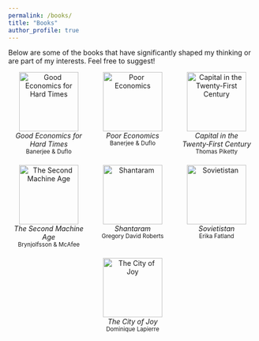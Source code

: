 ```yaml
---
permalink: /books/
title: "Books"
author_profile: true
---
```


Below are some of the books that have significantly shaped my thinking or are part of my interests. Feel free to suggest! 

<div style="display: flex; flex-wrap: wrap; gap: 20px; justify-content: center; align-items: flex-start;">

  <div style="text-align: center; width: 150px;">
    <a href="https://www.goodreads.com/book/show/51014619-good-economics-for-hard-times" target="_blank">
      <img src="https://i.gr-assets.com/images/S/compressed.photo.goodreads.com/books/1569050719l/51014619._SY75_.jpg" width="120" alt="Good Economics for Hard Times">
    </a><br>
    <em>Good Economics for Hard Times</em><br>
    <small>Banerjee & Duflo</small>
  </div>

  <div style="text-align: center; width: 150px;">
    <a href="https://www.goodreads.com/book/show/10245602-poor-economics" target="_blank">
      <img src="https://i.gr-assets.com/images/S/compressed.photo.goodreads.com/books/1358246468l/10245602._SY75_.jpg" width="120" alt="Poor Economics">
    </a><br>
    <em>Poor Economics</em><br>
    <small>Banerjee & Duflo</small>
  </div>

  <div style="text-align: center; width: 150px;">
    <a href="https://www.goodreads.com/book/show/26142910-capital-in-the-twenty-first-century" target="_blank">
      <img src="https://i.gr-assets.com/images/S/compressed.photo.goodreads.com/books/1451209164l/26142910._SY75_.jpg" width="120" alt="Capital in the Twenty-First Century">
    </a><br>
    <em>Capital in the Twenty‑First Century</em><br>
    <small>Thomas Piketty</small>
  </div>

  <div style="text-align: center; width: 150px;">
    <a href="https://www.goodreads.com/book/show/9137558-the-second-machine-age" target="_blank">
      <img src="https://i.gr-assets.com/images/S/compressed.photo.goodreads.com/books/1507096532l/9137558._SY75_.jpg" width="120" alt="The Second Machine Age">
    </a><br>
    <em>The Second Machine Age</em><br>
    <small>Brynjolfsson & McAfee</small>
  </div>

  <div style="text-align: center; width: 150px;">
    <a href="https://www.goodreads.com/book/show/6318442-shantaram" target="_blank">
      <img src="https://i.gr-assets.com/images/S/compressed.photo.goodreads.com/books/1348582460l/6318442._SY75_.jpg" width="120" alt="Shantaram">
    </a><br>
    <em>Shantaram</em><br>
    <small>Gregory David Roberts</small>
  </div>

  <div style="text-align: center; width: 150px;">
    <a href="https://www.goodreads.com/book/show/17988460-sovietistan" target="_blank">
      <img src="https://i.gr-assets.com/images/S/compressed.photo.goodreads.com/books/1420228200l/17988460._SY75_.jpg" width="120" alt="Sovietistan">
    </a><br>
    <em>Sovietistan</em><br>
    <small>Erika Fatland</small>
  </div>

  <div style="text-align: center; width: 150px;">
    <a href="https://www.goodreads.com/book/show/29579.The_City_of_Joy" target="_blank">
      <img src="https://i.gr-assets.com/images/S/compressed.photo.goodreads.com/books/1351651835l/29579._SY75_.jpg" width="120" alt="The City of Joy">
    </a><br>
    <em>The City of Joy</em><br>
    <small>Dominique Lapierre</small>
  </div>

</div>
